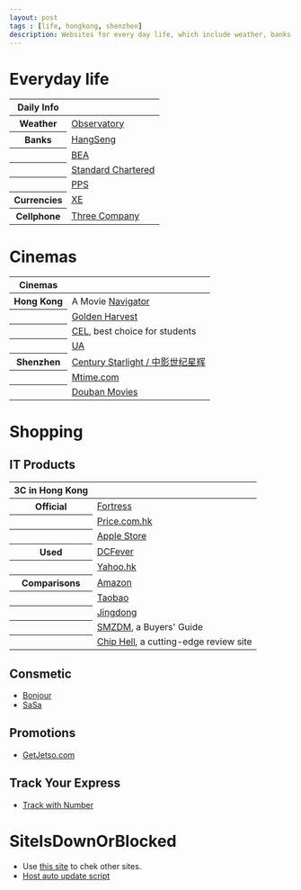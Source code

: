 ```yaml
---
layout: post
tags : [life, hongkong, shenzhen]
description: Websites for every day life, which include weather, banks, cellphone, online videos, cinemas, and shoppings.
---
```


# Everyday life
<table>
<thead>
    <tr><th>Daily Info</th><th></th></tr>
</thead>
<tbody>
    <tr><th>Weather   </th>
        <td><a href="http://www.hko.gov.hk/wxinfo/currwx/fndc.htm">Observatory</a></td></tr>
    <tr><th>Banks     </th>
        <td><a href="https://e-banking1.hangseng.com">HangSeng</a></td></tr>
    <tr><th>          </th>
        <td><a href="https://mobile.hkbea-cyberbanking.com/servlet/FRLogon">BEA</a></td></tr>
    <tr><th>          </th>
        <td><a href="https://ibank.standardchartered.com.hk/nfs/login.htm">Standard Chartered</a></td></tr>
    <tr><th>          </th>
        <td><a href="https://www.ppshk.com/hkt/revamp2/Chinese/LoginPage.html">PPS</a></td></tr>
    <tr><th>Currencies</th>
        <td><a href="http://www.xe.com/zh/">XE</a></td></tr>
    <tr><th>Cellphone </th>
        <td><a href="https://www.three.com.hk/appCS2/my3Account.do?lang=chi&appId=appCSCheckBill">Three Company</a></td></tr>
</tbody>
</table>

# Cinemas
<table>
<thead>
    <tr><th>Cinemas</th><th></th></tr>
</thead>
<tbody>
    <tr><th>Hong Kong </th>
        <td>A Movie <a href="http://media.netvigator.com/media/bse/media/home/MVE/MVE_MOV.jsp">Navigator</a></td></tr>
    <tr><th>          </th>
        <td><a href="http://www.goldenharvest.com">Golden Harvest</a></td></tr>
    <tr><th>          </th>
        <td><a href="http://www.cel-cinemas.com/cinema.jsp">CEL</a>, best choice for students</td></tr>
    <tr><th>          </th>
        <td><a href="http://www.uacinemas.com.hk/eng/main/HomePage">UA</a></td></tr>
    <tr><th>Shenzhen  </th>
        <td><a href="http://www.szxhfilm.com">Century Starlight / 中影世纪星辉</a></td></tr>
    <tr><th>          </th>
        <td><a href="http://theater.mtime.com/China_Guangdong_Province_Shenzen">Mtime.com</a></td></tr>
    <tr><th>          </th>
        <td><a href="http://movie.douban.com/nowplaying/shenzhen">Douban Movies</a></td></tr>
</tbody>
</table>

# Shopping

## IT Products
<table>
<thead>
    <tr><th>3C in Hong Kong</th><th></th></tr>
</thead>
<tbody>
    <tr><th>Official  </th>
        <td><a href="http://www.fortress.com.hk">Fortress</a></td></tr>
    <tr><th>          </th>
        <td><a href="http://www.price.com.hk">Price.com.hk</a></td></tr>
    <tr><th>          </th>
        <td><a href="http://store.apple.com/hk-zh">Apple Store</a></td></tr>
    <tr><th>Used      </th>
        <td><a href="http://dcfever.com/trading/listing.php?category=3">DCFever</a></td></tr>
    <tr><th>          </th>
        <td><a href="http://hk.auctions.yahoo.com/hk/23336-category.html?.r=1344488639">Yahoo.hk</a></td></tr>
    <tr><th>Comparisons</th>
        <td><a href="http://www.amazon.com">Amazon</a></td></tr>
    <tr><th>          </th>
        <td><a href="http://www.taobao.com">Taobao</a></td></tr>
    <tr><th>          </th>
        <td><a href="http://www.360buy.com/">Jingdong</a></td></tr>
    <tr><th>          </th>
        <td><a href="http://www.smzdm.com/">SMZDM</a>, a Buyers' Guide</td></tr>
    <tr><th>          </th>
        <td><a href="http://www.chiphell.com">Chip Hell</a>, a cutting-edge review site</td></tr>
</tbody>
</table>

## Consmetic    
+ [Bonjour](http://www.bonjourhk.com/tc/main.aspx)
+ [SaSa](http://web1.sasa.com/SasaWeb/tch/sasa/home.jsp)

## Promotions    
+ [GetJetso.com](http://www.getjetso.com/)

## Track Your Express    
+ [Track with Number](http://www.yto5.cn/)

# SiteIsDownOrBlocked    
+ Use [this site](http://isdownorblocked.com/) to chek other sites.    
+ [Host auto update script](http://qiujj.com/static/28001-fgqi.txt)    

